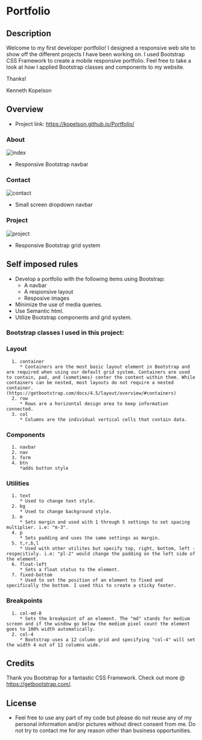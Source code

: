 # Portfolio

## Description 

Welcome to my first developer portfolio! I designed a responsive web site to show off the different projects I have been working on. I used Bootstrap CSS Framework to create a mobile responsive portfolio. Feel free to take a look at how I applied Bootstrap classes and components to my website.

Thanks!

Kenneth Kopelson 

## Overview

* Project link: https://kopelson.github.io/Portfolio/

### About
![index](https://user-images.githubusercontent.com/57735283/92969936-b62a7780-f432-11ea-88f7-1b517e989b3a.gif)
* Responsive Bootstrap navbar

### Contact
![contact](https://user-images.githubusercontent.com/57735283/92969769-6cda2800-f432-11ea-92a1-faed4b4eeaf7.gif)
* Small screen dropdown navbar

### Project
![project](https://user-images.githubusercontent.com/57735283/92970868-47e6b480-f434-11ea-90c5-24afd8e19237.gif)
* Responsive Bootstrap grid system
   

## Self imposed rules

* Develop a portfolio with the following items using Bootstrap:
    * A navbar
    * A responsive layout
    * Resposive images
* Minimize the use of media queries.
* Use Semantic html.
* Utilize Bootstrap components and grid system.

### Bootstrap classes I used in this project:

   ### Layout
      1. container
         * Containers are the most basic layout element in Bootstrap and are required when using our default grid system. Containers are used to contain, pad, and (sometimes) center the content within them. While containers can be nested, most layouts do not require a nested container. (https://getbootstrap.com/docs/4.5/layout/overview/#containers)
      2. row
         * Rows are a horizontal design area to keep information connected.
      3. col
         * Columns are the individual vertical cells that contain data.
   ### Components
      1. navbar
      2. nav
      3. form
      4. btn
         *adds button style
   ### Utilities
      1. text
         * Used to change text style.
      2. bg
         * Used to change background style.
      3. m
         * Sets margin and used with 1 through 5 settings to set spacing multiplier. i.e: "m-3".  
      4. p
         * Sets padding and uses the same settings as margin.
      5. t,r,b,l
         * Used with other utilites but specify top, right, bottom, left - respecitivly. i.e: "pl-2" would change the padding on the left side of the element.
      6. float-left
         * Sets a float status to the element.
      7. fixed-bottom
         * Used to set the position of an element to fixed and specifically the bottom. I used this to create a sticky footer.
   ### Breakpoints
      1. col-md-8
         * Sets the breakpoint of an element. The "md" stands for medium screen and if the window go below the medium pixel count the element goes to 100% width automatically.
      2. col-4
         * Bootstrap uses a 12 column grid and specifying "col-4" will set the width 4 out of 12 columns wide.
      
## Credits

Thank you Bootstrap for a fantastic CSS Framework. Check out more @ https://getbootstrap.com/.

## License
* Feel free to use any part of my code but please do not reuse any of my personal information and/or pictures without direct consent from me. Do not try to contact me for any reason other than business  opportunities. 

